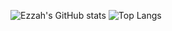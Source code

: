![Ezzah's GitHub stats](https://github-readme-stats.vercel.app/api?username=ezzahhh&show_icons=true&theme=radical)
![Top Langs](https://github-readme-stats.vercel.app/api/top-langs/?username=ezzahhh&layout=compact)
